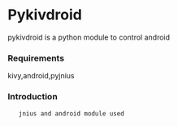 # Pykivdroid
pykivdroid is a python module to control android

### Requirements
  kivy,android,pyjnius
  

### Introduction
  ```pykivdroid is python module to control android,
     jnius and android module used 

  ```
   
